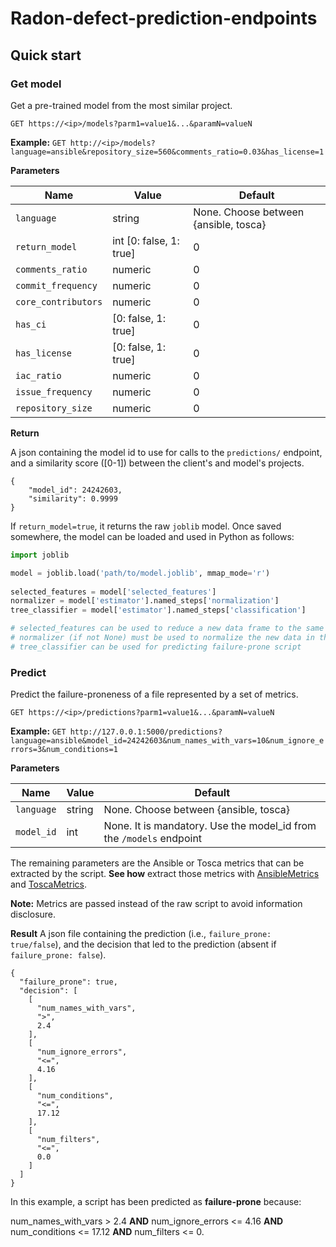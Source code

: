 # Radon-defect-prediction-endpoints

## Quick start

### Get model
Get a pre-trained model from the most similar project.

`GET https://<ip>/models?parm1=value1&...&paramN=valueN`

**Example:**
`GET http://<ip>/models?language=ansible&repository_size=560&comments_ratio=0.03&has_license=1`

**Parameters**

| Name | Value | Default|
|------|-------|-----------|
|`language`| string | None. Choose between {ansible, tosca} |
|`return_model` | int [0: false, 1: true] | 0 | 
|`comments_ratio` | numeric | 0 |
|`commit_frequency`| numeric | 0 |
|`core_contributors`| numeric | 0 |
|`has_ci`| [0: false, 1: true] | 0 |
|`has_license`| [0: false, 1: true] | 0 |
|`iac_ratio`| numeric | 0 |
|`issue_frequency`| numeric | 0 |
|`repository_size`| numeric | 0 |

**Return**

A json containing the model id to use for calls to the `predictions/` endpoint, and a similarity score ([0-1]) between 
the client's and model's projects. 

```
{
    "model_id": 24242603,
    "similarity": 0.9999
}
```

If `return_model=true`, it returns the raw `joblib` model.
Once saved somewhere, the model can be loaded and used in Python as follows:

```python
import joblib

model = joblib.load('path/to/model.joblib', mmap_mode='r')
    
selected_features = model['selected_features']
normalizer = model['estimator'].named_steps['normalization']
tree_classifier = model['estimator'].named_steps['classification']

# selected_features can be used to reduce a new data frame to the same subset of model features
# normalizer (if not None) must be used to normalize the new data in the same fashion as model's training data
# tree_classifier can be used for predicting failure-prone script
``` 




### Predict
Predict the failure-proneness of a file represented by a set of metrics.

`GET https://<ip>/predictions?parm1=value1&...&paramN=valueN`

**Example:** 
`GET http://127.0.0.1:5000/predictions?language=ansible&model_id=24242603&num_names_with_vars=10&num_ignore_errors=3&num_conditions=1`

**Parameters**

| Name | Value | Default|
|------|-------|-----------|
|`language`| string | None. Choose between {ansible, tosca} |
|`model_id` | int | None. It is mandatory. Use the model_id from the `/models` endpoint | 

The remaining parameters are the Ansible or Tosca metrics that can be extracted by the script.
**See how** extract those metrics with [AnsibleMetrics](https://github.com/radon-h2020/radon-ansible-metrics) and 
[ToscaMetrics](https://github.com/radon-h2020/radon-tosca-metrics).

**Note:** Metrics are passed instead of the raw script to avoid information disclosure.

**Result**
A json file containing the prediction (i.e., `failure_prone: true/false`), and the decision that led to the prediction 
(absent if `failure_prone: false`).

```
{
  "failure_prone": true,
  "decision": [
    [
      "num_names_with_vars",
      ">",
      2.4
    ],
    [
      "num_ignore_errors",
      "<=",
      4.16
    ],
    [
      "num_conditions",
      "<=",
      17.12
    ],
    [
      "num_filters",
      "<=",
      0.0
    ]
  ]
}
```

In this example, a script has been predicted as **failure-prone** because:

num_names_with_vars > 2.4 **AND** num_ignore_errors <= 4.16 **AND** num_conditions <= 17.12 **AND** num_filters <= 0.

